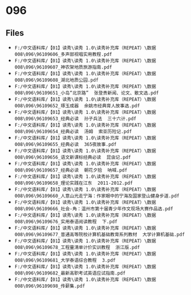 # 096

## Files

- `F:/中文语料库/【01】读秀\读秀 1.0\读秀补充库（REPEAT）\数据008\096\96109606_多声部视唱实用教程.pdf`
- `F:/中文语料库/【01】读秀\读秀 1.0\读秀补充库（REPEAT）\数据008\096\96109607_神农架地质旅游指南.pdf`
- `F:/中文语料库/【01】读秀\读秀 1.0\读秀补充库（REPEAT）\数据008\096\96109608_湖北地质公园.pdf`
- `F:/中文语料库/【01】读秀\读秀 1.0\读秀补充库（REPEAT）\数据008\096\96109651_小岛“北京路”  张登贵新闻、论文、散文选.pdf`
- `F:/中文语料库/【01】读秀\读秀 1.0\读秀补充库（REPEAT）\数据008\096\96109652_琢玉成器  余姚市经典育人故事选.pdf`
- `F:/中文语料库/【01】读秀\读秀 1.0\读秀补充库（REPEAT）\数据008\096\96109653_经典必读  孙子兵法  三十六计.pdf`
- `F:/中文语料库/【01】读秀\读秀 1.0\读秀补充库（REPEAT）\数据008\096\96109654_经典必读  汤姆  索亚历险记.pdf`
- `F:/中文语料库/【01】读秀\读秀 1.0\读秀补充库（REPEAT）\数据008\096\96109655_经典必读  365夜故事.pdf`
- `F:/中文语料库/【01】读秀\读秀 1.0\读秀补充库（REPEAT）\数据008\096\96109656_语文新课标经典必读  昆虫记.pdf`
- `F:/中文语料库/【01】读秀\读秀 1.0\读秀补充库（REPEAT）\数据008\096\96109657_经典必读  朝花夕拾  呐喊.pdf`
- `F:/中文语料库/【01】读秀\读秀 1.0\读秀补充库（REPEAT）\数据008\096\96109658_理论实践在江东  2011-2012.pdf`
- `F:/中文语料库/【01】读秀\读秀 1.0\读秀补充库（REPEAT）\数据008\096\96109660_人意山光走宁海：作家眼中的宁海及国家登山健身步道.pdf`
- `F:/中文语料库/【01】读秀\读秀 1.0\读秀补充库（REPEAT）\数据008\096\96109666_社会-角：温州市第十届青少年作文现场大赛作品选.pdf`
- `F:/中文语料库/【01】读秀\读秀 1.0\读秀补充库（REPEAT）\数据008\096\96109676_实用泰语阅读教程  下.pdf`
- `F:/中文语料库/【01】读秀\读秀 1.0\读秀补充库（REPEAT）\数据008\096\96109677_普通高等院校计算机基础教育系列教材  大学计算机基础.pdf`
- `F:/中文语料库/【01】读秀\读秀 1.0\读秀补充库（REPEAT）\数据008\096\96109678_工程量清单计价实训教程  浙江版.pdf`
- `F:/中文语料库/【01】读秀\读秀 1.0\读秀补充库（REPEAT）\数据008\096\96109681_大学泰语综合教程  3.pdf`
- `F:/中文语料库/【01】读秀\读秀 1.0\读秀补充库（REPEAT）\数据008\096\96109682_最新高职考试英语应试指南.pdf`
- `F:/中文语料库/【01】读秀\读秀 1.0\读秀补充库（REPEAT）\数据008\096\96109698_传薪集.pdf`
